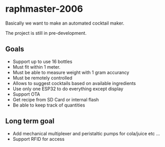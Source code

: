 # raphmaster-2006

Basically we want to make an automated cocktail maker.

The project is still in pre-development.

## Goals

- Support up to use 16 bottles
- Must fit within 1 meter.
- Must be able to measure weight with 1 gram accurancy
- Must be remotely controlled
- Allows to suggest cocktails based on available ingredients
- Use only one ESP32 to do everything except display
- Support OTA
- Get recipe from SD Card or internal flash
- Be able to keep track of quantities

## Long term goal

- Add mechanical multiplexer and peristaltic pumps for cola/juice etc ...
- Support RFID for access